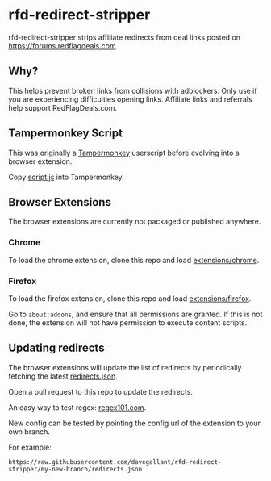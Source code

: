 # rfd-redirect-stripper

rfd-redirect-stripper strips affiliate redirects from deal links posted on https://forums.redflagdeals.com.

## Why?

This helps prevent broken links from collisions with adblockers. Only use if you are experiencing difficulties opening links. Affiliate links and referrals help support RedFlagDeals.com.

## Tampermonkey Script

This was originally a [Tampermonkey](https://www.tampermonkey.net/) userscript before evolving into a browser extension.

Copy [script.js](./script.js) into Tampermonkey.

## Browser Extensions

The browser extensions are currently not packaged or published anywhere.

### Chrome

To load the chrome extension, clone this repo and load [extensions/chrome](./extensions/chrome/).

### Firefox

To load the firefox extension, clone this repo and load [extensions/firefox](./extensions/firefox/).

Go to `about:addons`, and ensure that all permissions are granted. If this is not done, the extension will not have permission to execute content scripts.

## Updating redirects

The browser extensions will update the list of redirects by periodically fetching the latest [redirects.json](redirects.json).

Open a pull request to this repo to update the redirects.

An easy way to test regex: [regex101.com](https://regex101.com/).

New config can be tested by pointing the config url of the extension to your own branch.

For example:

```
https://raw.githubusercontent.com/davegallant/rfd-redirect-stripper/my-new-branch/redirects.json
```
